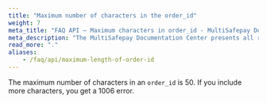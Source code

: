 ```yaml
---
title: "Maximum number of characters in the order_id"
weight: 7
meta_title: "FAQ API – Maximum characters in order_id - MultiSafepay Docs"
meta_description: "The MultiSafepay Documentation Center presents all relevant information about our Plugins and API. You can also find support pages for payment methods, tools and general questions as well as the contact details of our Support and Integration Teams."
read_more: "."
aliases:
    - /faq/api/maximum-length-of-order-id
---
```

The maximum number of characters in an `order_id` is 50. If you include more characters, you get a 1006 error.